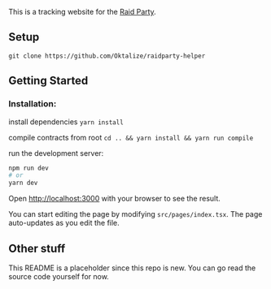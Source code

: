 This is a tracking website for the [Raid Party](https://raid.party/).

## Setup
```
git clone https://github.com/Oktalize/raidparty-helper
```

## Getting Started

### Installation:

install dependencies
`yarn install`

compile contracts from root
`cd .. && yarn install && yarn run compile`

run the development server:

```bash
npm run dev
# or
yarn dev
```

Open [http://localhost:3000](http://localhost:3000) with your browser to see the result.

You can start editing the page by modifying `src/pages/index.tsx`. The page auto-updates as you edit the file.

## Other stuff

This README is a placeholder since this repo is new. You can go read the source code yourself for now.
